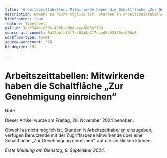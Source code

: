 ```yaml
---
title: 'Arbeitszeittabellen: Mitwirkende haben die Schaltfläche „Zur Genehmigung einreichen“'
description: Obwohl es nicht möglich ist, Stunden in Arbeitszeittabellen einzugeben, verfügen Benutzende mit der Zugriffsebene Mitwirkende über eine Schaltfläche „Zur Genehmigung einreichen“, auf die sie klicken können.
hidefromtoc: true
feature: Timesheets
exl-id: 3c2f744e-e53e-47b5-bd8d-eee3063ef108
source-git-commit: 8a12bbfaf3f7cc01a8a717cbad8c62330cc690a3
workflow-type: tm+mt
source-wordcount: '76'
ht-degree: 13%

---
```


# Arbeitszeittabellen: Mitwirkende haben die Schaltfläche „Zur Genehmigung einreichen“

>[!NOTE]
>
>Dieser Artikel wurde am Freitag, 28. November 2024 behoben.

Obwohl es nicht möglich ist, Stunden in Arbeitszeittabellen einzugeben, verfügen Benutzende mit der Zugriffsebene Mitwirkende über eine Schaltfläche „Zur Genehmigung einreichen“, auf die sie klicken können.

_Erste Meldung am Dienstag, 9. September 2024._
